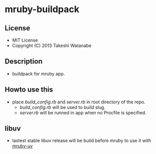 mruby-buildpack
===============

## License
* MIT License
* Copyright (C) 2013 Takeshi Watanabe

## Description
* buildpack for mruby app.

## Howto use this
* place *build_config.rb* and *server.rb* in root directory of the repo.
  * *build_config.rb* will be used to build slug.
  * *server.rb* will be runned in app when no Procfile is specified.

## libuv
* lastest stable libuv release will be build before mruby to use it with [mruby-uv](https://github.com/mattn/mruby-uv)
